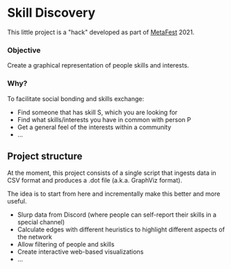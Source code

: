 # Skill Discovery

This little project is a "hack" developed as part of [MetaFest](https://metafest.metagame.wtf) 2021.

### Objective

Create a graphical representation of people skills and interests.

### Why?

To facilitate social bonding and skills exchange:

 * Find someone that has skill S, which you are looking for
 * Find what skills/interests you have in common with person P
 * Get a general feel of the interests within a community
 * ...

## Project structure

At the moment, this project consists of a single script that ingests data in CSV format and produces a .dot file (a.k.a. GraphViz format).

The idea is to start from here and incrementally make this better and more useful.

 * Slurp data from Discord (where people can self-report their skills in a special channel)
 * Calculate edges with different heuristics to highlight different aspects of the network
 * Allow filtering of people and skills
 * Create interactive web-based visualizations
 * ...
